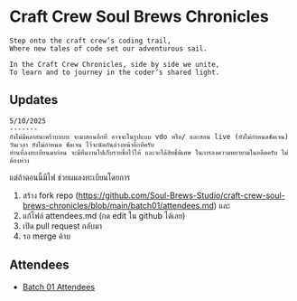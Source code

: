 # Craft Crew Soul Brews Chronicles

    Step onto the craft crew’s coding trail,
    Where new tales of code set our adventurous sail.
    
    In the Craft Crew Chronicles, side by side we unite,
    To learn and to journey in the coder’s shared light.

## Updates

```
5/10/2025
-------
ยังไม่มีคลาสนะคร้าบบบบ จะมาสอนอีกที อาจจะในรูปแบบ vdo หรือ/ และสอน live (ยังไม่กำหนดชัดเจน) 
วันเวลา ยังไม่กำหนด ชัดเจน ไว้จะนัดกันล่วงหน้าอีกทีครับ
ท่านที่ลงทะเบียนมาก่อน จะมีทีมงานไปเก็บรายชื่อไว้ให้ และจะได้สิทธิ์พิเศษ ในการลงความพยายามในอดีตครับ ไม่ต้องห่วง
```
แต่ถ้าตอนนี้มีไฟ  ช่วยผมลงทะเบียนโดยการ

1) สร้าง fork repo (https://github.com/Soul-Brews-Studio/craft-crew-soul-brews-chronicles/blob/main/batch01/attendees.md) และ 
2) แก้ไฟล์ attendees.md (กด edit ใน github ได้เลย)
3) เปิด pull request กลับมา
4) รอ merge ค้าบ

## Attendees

- [Batch 01 Attendees](batch01/attendees.md)
